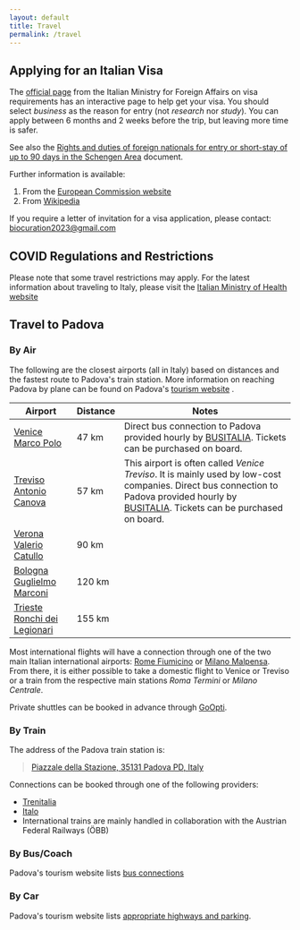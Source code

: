 ```yaml
---
layout: default
title: Travel
permalink: /travel
---
```


## Applying for an Italian Visa

The [official page](https://vistoperitalia.esteri.it/home/en) from the Italian
Ministry for Foreign Affairs on visa requirements has an interactive page to
help get your visa. You should select _business_ as the reason for entry (not
_research_ nor _study_). You can apply between 6 months and 2 weeks before the
trip, but leaving more time is safer.

See also the [Rights and duties of foreign nationals for entry or short-stay of
up to 90 days in the Schengen Area](https://vistoperitalia.esteri.it/obblighimotivisoggiorno/en/C/2_0_C)
document.

Further information is available:

1. From the [European Commission website](https://home-affairs.ec.europa.eu/system/files/2022-05/list%20of%20countries%20whose%20citizens%20must%20have%20a%20visa%20when%20crossing%20the%20external%20borders%20and%20those%20whose%20nationals%20are%20exempt%20from%20that%20requirement_en.pdf)
2. From [Wikipedia](https://en.wikipedia.org/wiki/Visa_policy_of_the_Schengen_Area)

If you require a letter of invitation for a visa application, please
contact: [biocuration2023@gmail.com](mailto:biocuration2023@gmail.com)

## COVID Regulations and Restrictions

Please note that some travel restrictions may apply. For the latest information
about traveling to Italy, please visit the
[Italian Ministry of Health website](https://www.salute.gov.it/portale/nuovocoronavirus/dettaglioContenutiNuovoCoronavirus.jsp?lingua=english&id=5412&area=nuovoCoronavirus&menu=vuoto)

## Travel to Padova

### By Air

The following are the closest airports (all in Italy) based on distances and
the fastest route to Padova's train station. More information on reaching Padova
by plane can be found on
Padova's [tourism website](https://www.turismopadova.it/en/how-to-reach-us/by-plane/)
.

| Airport                                                         | Distance | Notes                                                                                                                                                                                                                                               |
|-----------------------------------------------------------------|----------|-----------------------------------------------------------------------------------------------------------------------------------------------------------------------------------------------------------------------------------------------------|
| [Venice Marco Polo](https://www.veneziaairport.it/en/)          | 47 km    | Direct bus connection to Padova provided hourly by [BUSITALIA](https://www.fsbusitalia.it/content/fsbusitalia/eng.html). Tickets can be purchased on board.                                                                                         |
| [Treviso Antonio Canova](https://www.trevisoairport.it/en/)     | 57 km    | This airport is often called _Venice Treviso_. It is mainly used by low-cost companies. Direct bus connection to Padova provided hourly by [BUSITALIA](https://www.fsbusitalia.it/content/fsbusitalia/eng.html). Tickets can be purchased on board. |
| [Verona Valerio Catullo](https://www.aeroportoverona.it/)       | 90 km    |                                                                                                                                                                                                                                                     |
| [Bologna Guglielmo Marconi](https://www.bologna-airport.it/en/) | 120 km   |                                                                                                                                                                                                                                                     |
| [Trieste Ronchi dei Legionari](https://triesteairport.it/en/)   | 155 km   |                                                                                                                                                                                                                                                     |

Most international flights will have a connection through one of the two main
Italian international airports: [Rome Fiumicino](https://www.adr.it/fiumicino)
or [Milano Malpensa](https://www.milanomalpensa-airport.com/it/). From there,
it is either possible to take a domestic flight to Venice or Treviso or
a train from the respective main stations _Roma Termini_ or _Milano Centrale_.

Private shuttles can be booked in advance through [GoOpti](https://www.goopti.com/en/).

### By Train

The address of the Padova train station is:

> [Piazzale della Stazione, 35131 Padova PD, Italy](https://goo.gl/maps/pnoUvVprd5dTdBWi6)

Connections can be booked through one of the following providers:

- [Trenitalia](https://www.trenitalia.com/en.html)
- [Italo](https://www.italotreno.it/en)
- International trains are mainly handled in collaboration with the Austrian Federal Railways (ÖBB)

### By Bus/Coach

Padova's tourism website lists [bus connections](https://www.turismopadova.it/en/how-to-reach-us/bu-bus/)

### By Car

Padova's tourism website lists [appropriate highways and parking](https://www.turismopadova.it/en/how-to-reach-us/by-car-and-camper/).

